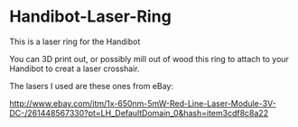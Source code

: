 Handibot-Laser-Ring
===================

This is a laser ring for the Handibot

You can 3D print out, or possibly mill out of wood this ring to attach to your Handibot to creat a laser crosshair.

The lasers I used are these ones from eBay:

http://www.ebay.com/itm/1x-650nm-5mW-Red-Line-Laser-Module-3V-DC-/261448567330?pt=LH_DefaultDomain_0&hash=item3cdf8c8a22

